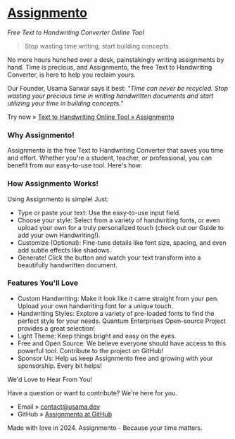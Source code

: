 # [Assignmento](https://assignmento.usama.dev)
_Free Text to Handwriting Converter Online Tool_

> Stop wasting time writing, start building concepts.

No more hours hunched over a desk, painstakingly writing assignments by hand. Time is precious, and Assignmento, the free Text to Handwriting Converter, is here to help you reclaim yours.

Our Founder, Usama Sarwar says it best: _"Time can never be recycled. Stop wasting your precious time in writing handwritten documents and start utilizing your time in building concepts."_

Try now » [Text to Handwriting Online Tool » Assignmento](https://assignmento.usama.dev)

### Why Assignmento!

Assignmento is the free Text to Handwriting Converter that saves you time and effort. Whether you're a student, teacher, or professional, you can benefit from our easy-to-use tool. Here's how:

### How Assignmento Works!

Using Assignmento is simple! Just:

- Type or paste your text: Use the easy-to-use input field.
- Choose your style: Select from a variety of handwriting fonts, or even upload your own for a truly personalized touch (check out our Guide to add your own Handwriting!).
- Customize (Optional): Fine-tune details like font size, spacing, and even add subtle effects like shadows.
- Generate! Click the button and watch your text transform into a beautifully handwritten document.

### Features You'll Love

- Custom Handwriting: Make it look like it came straight from your pen. Upload your own handwriting font for a unique touch.
- Handwriting Styles: Explore a variety of pre-loaded fonts to find the perfect style for your needs. Quantum Enterprises Open-source Project provides a great selection!
- Light Theme: Keep things bright and easy on the eyes.
- Free and Open Source: We believe everyone should have access to this powerful tool. Contribute to the project on GitHub!
- Sponsor Us: Help us keep Assignmento free and growing with your sponsorship. Every bit helps!

We'd Love to Hear From You!

Have a question or want to contribute? We're here for you.

- Email » [contact@usama.dev](mailto:contact@usama.dev)
- GitHub » [Assignmento at GitHub](https://github.com/Assignmento/assignmento.github.io)

Made with love in 2024. Assignmento - Because your time matters.
